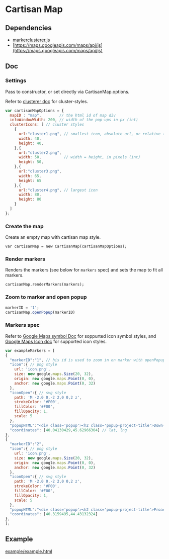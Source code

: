 Cartisan Map
==================================

## Dependencies

- [markerclusterer.js](src/markerclusterer.js)
- [https://maps.googleapis.com/maps/api/js](https://maps.googleapis.com/maps/api/js)

## Doc

### Settings

Pass to constructor, or set directly via CartisanMap.options.

Refer to [clusterer doc](https://googlemaps.github.io/js-marker-clusterer/docs/reference.html) for cluster-styles.

```js
var cartisanMapOptions = {
  mapID : "map",        // the html id of map div
  infoWindowWidth: 200, // width of the pop-ups in px (int)
  clusterIcons: [ // cluster styles
    {
      url:"cluster1.png", // smallest icon, absolute url, or relative to document (string)
      width: 40,          
      height: 40,
    },{
      url:"cluster2.png",
      width: 50,          // width = height, in pixels (int)
      height: 50,
    },{
      url:"cluster3.png",
      width: 65,
      height: 65
    },{
      url:"cluster4.png", // largest icon
      width: 80,
      height: 80
    }
  ]
};
```

### Create the map
Create an empty map with cartisan map style.

`
var cartisanMap = new CartisanMap(cartisanMapOptions);
`

### Render markers
Renders the markers (see below for `markers` spec) and sets the map to fit all markers.

`
cartisanMap.renderMarkers(markers);
`

### Zoom to marker and open popup
```js
markerID = '1';
cartisanMap.openPopup(markerID)
```

### Markers spec

Refer to [Google Maps symbol Doc](https://developers.google.com/maps/documentation/javascript/symbols) for soppurted icon symbol styles, and  [Google Maps Icon doc](https://developers.google.com/maps/documentation/javascript/markers#complex_icons) for supported icon styles.
```js
var exampleMarkers = [
{
  "markerID":"1", // his id is used to zoom in on marker with openPopup(markerID)
  "icon":{ // png style
    url: 'icon.png',
    size: new google.maps.Size(20, 32),
    origin: new google.maps.Point(0, 0),
    anchor: new google.maps.Point(0, 32)
  }, 
  "iconOpen":{ // svg style
    path: 'M -2,0 0,-2 2,0 0,2 z',
    strokeColor: '#F00',
    fillColor: '#F00',
    fillOpacity: 1,
    scale: 5
  },
  "popupHTML":"<div class='popup'><h2 class='popup-project-title'>Down-sized coherent open system</h2><span class='popup-info-col'><i class='fa fa-industry'></i></span>Telecommunications Equipment<br /><span class='popup-info-col'><i class='fa fa-clock-o'></i> </span>4/26/2010<span class='popup-info-enddate'><i class='fa fa-flag'></i></span>1/3/2035<br /><button class='view-project-button'>View project</button></div>", // the pop html
  "coordinates": [40.04130429,45.62966304] // lat, lng
}, 
{
  "markerID":"2",
  "icon":{ // png style
    url: 'icon.png',
    size: new google.maps.Size(20, 32),
    origin: new google.maps.Point(0, 0),
    anchor: new google.maps.Point(0, 32)
  }, 
  "iconOpen":{ // svg style
    path: 'M -2,0 0,-2 2,0 0,2 z',
    strokeColor: '#F00',
    fillColor: '#F00',
    fillOpacity: 1,
    scale: 5
  },
  "popupHTML":"<div class='popup'><h2 class='popup-project-title'>Proactive bi-directional circuit</h2><span class='popup-info-col'><i class='fa fa-industry'></i></span>n/a<br /><span class='popup-info-col'><i class='fa fa-clock-o'></i> </span>4/8/2016<span class='popup-info-enddate'><i class='fa fa-flag'></i></span>8/17/2027<br /><button class='view-project-button'>View project</button></div>",
  "coordinates": [40.3159495,44.43132324]
},
];
```

## Example
[example/example.html](example/example.html)
